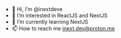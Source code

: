 - 👋 Hi, I’m @inextdeve
- 👀 I’m interested in ReactJS and NextJS
- 🌱 I’m currently learning NextJS
- 📫 How to reach me inext.dev@proton.me
